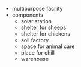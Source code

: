 - multipurpose facility
- components
	- solar station
	- shelter for sheeps
	- shelter for chickens
	- soil factory
	- space for animal care
	- place for chill
	- warehouse